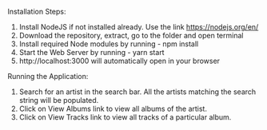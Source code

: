 Installation Steps:

1. Install NodeJS if not installed already. Use the link https://nodejs.org/en/
2. Download the repository, extract, go to the folder and open terminal
3. Install required Node modules by running - npm install
4. Start the Web Server by running - yarn start
5. http://localhost:3000 will automatically open in your browser

Running the Application:

1. Search for an artist in the search bar. All the artists matching the search string will be populated.
2. Click on View Albums link to view all albums of the artist.
3. Click on View Tracks link to view all tracks of a particular album.